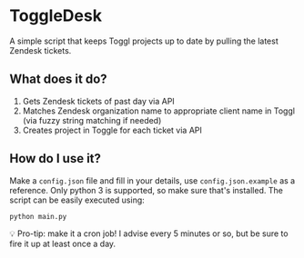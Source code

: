 # ToggleDesk

A simple script that keeps Toggl projects up to date by pulling the latest Zendesk tickets.

## What does it do?

1. Gets Zendesk tickets of past day via API
2. Matches Zendesk organization name to appropriate client name in Toggl (via fuzzy string matching if needed)
3. Creates project in Toggle for each ticket via API

## How do I use it?

Make a `config.json` file and fill in your details, use `config.json.example` as a reference. Only python 3 is supported, so make sure that's installed. The script can be easily executed using:

```
python main.py
```

💡 Pro-tip: make it a cron job! I advise every 5 minutes or so, but be sure to fire it up at least once a day.
